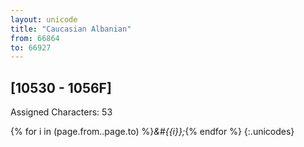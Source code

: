 ```yaml
---
layout: unicode
title: "Caucasian Albanian"
from: 66864
to: 66927
---
```


## 	[10530 - 1056F]

Assigned Characters: 53

{% for i in (page.from..page.to) %}<i>&#{{i}};</i>{% endfor %}
{:.unicodes}
